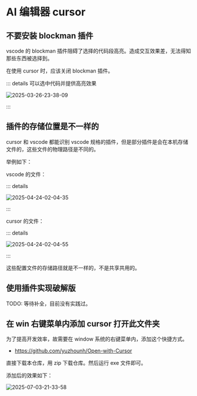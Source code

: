 # AI 编辑器 cursor

## 不要安装 blockman 插件

vscode 的 blockman 插件阻碍了选择的代码段高亮。造成交互效果差，无法得知那些东西被选择到。

在使用 cursor 时，应该关闭 blockman 插件。

::: details 可以选中代码并提供高亮效果

![2025-03-26-23-38-09](https://gh-img-store.ruan-cat.com/img/2025-03-26-23-38-09.png)

:::

## 插件的存储位置是不一样的

cursor 和 vscode 都能识别 vscode 规格的插件，但是部分插件是会在本机存储文件的，这些文件的物理路径是不同的。

举例如下：

vscode 的文件：

::: details

![2025-04-24-02-04-35](https://gh-img-store.ruan-cat.com/img/2025-04-24-02-04-35.png)

:::

cursor 的文件：

::: details

![2025-04-24-02-04-55](https://gh-img-store.ruan-cat.com/img/2025-04-24-02-04-55.png)

:::

这些配置文件的存储路径就是不一样的，不是共享共用的。

## 使用插件实现破解版

TODO: 等待补全，目前没有实践过。

## 在 win 右键菜单内添加 cursor 打开此文件夹

为了提高开发效率，故需要在 window 系统的右键菜单内，添加这个快捷方式。

- https://github.com/yuzhounh/Open-with-Cursor

直接下载本仓库，用 zip 下载仓库。然后运行 exe 文件即可。

添加后的效果如下：

![2025-07-03-21-33-58](https://gh-img-store.ruan-cat.com/img/2025-07-03-21-33-58.png)

